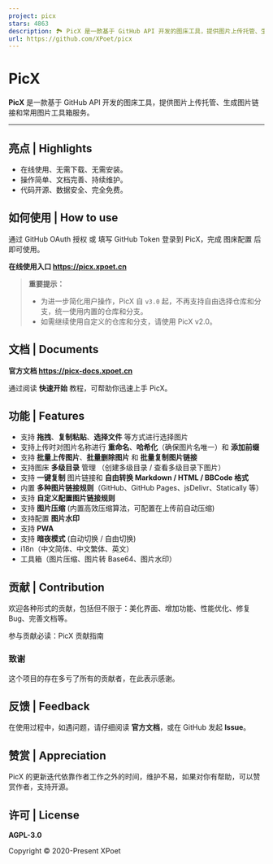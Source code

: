 ```yaml
---
project: picx
stars: 4863
description: 🏞️ PicX 是一款基于 GitHub API 开发的图床工具，提供图片上传托管、生成图片链接和常用图片工具箱服务。
url: https://github.com/XPoet/picx
---
```


PicX
====

**PicX** 是一款基于 GitHub API 开发的图床工具，提供图片上传托管、生成图片链接和常用图片工具箱服务。

* * *

亮点 | Highlights
---------------

-   在线使用、无需下载、无需安装。
-   操作简单、文档完善、持续维护。
-   代码开源、数据安全、完全免费。

如何使用 | How to use
-----------------

通过 GitHub OAuth 授权 或 填写 GitHub Token 登录到 PicX，完成 图床配置 后即可使用。

**在线使用入口 https://picx.xpoet.cn**

> **重要提示：**
> 
> -   为进一步简化用户操作，PicX 自 `v3.0` 起，不再支持自由选择仓库和分支，统一使用内置的仓库和分支。
> -   如需继续使用自定义的仓库和分支，请使用 PicX v2.0。

文档 | Documents
--------------

**官方文档 https://picx-docs.xpoet.cn**

通过阅读 **快速开始** 教程，可帮助你迅速上手 PicX。

功能 | Features
-------------

-   支持 **拖拽**、**复制粘贴**、**选择文件** 等方式进行选择图片
-   支持上传时对图片名称进行 **重命名**、**哈希化**（确保图片名唯一）和 **添加前缀**
-   支持 **批量上传图片**、**批量删除图片** 和 **批量复制图片链接**
-   支持图床 **多级目录** 管理 （创建多级目录 / 查看多级目录下图片）
-   支持 **一键复制** 图片链接和 **自由转换 Markdown / HTML / BBCode 格式**
-   内置 **多种图片链接规则**（GitHub、GitHub Pages、jsDelivr、Statically 等）
-   支持 **自定义配置图片链接规则**
-   支持 **图片压缩** (内置高效压缩算法，可配置在上传前自动压缩)
-   支持配置 **图片水印**
-   支持 **PWA**
-   支持 **暗夜模式** (自动切换 / 自由切换)
-   i18n（中文简体、中文繁体、英文）
-   工具箱（图片压缩、图片转 Base64、图片水印）

贡献 | Contribution
-----------------

欢迎各种形式的贡献，包括但不限于：美化界面、增加功能、性能优化、修复 Bug、完善文档等。

参与贡献必读：PicX 贡献指南

### 致谢

这个项目的存在多亏了所有的贡献者，在此表示感谢。

反馈 | Feedback
-------------

在使用过程中，如遇问题，请仔细阅读 **官方文档**，或在 GitHub 发起 **Issue**。

赞赏 | Appreciation
-----------------

PicX 的更新迭代依靠作者工作之外的时间，维护不易，如果对你有帮助，可以赞赏作者，支持开源。

许可 | License
------------

**AGPL-3.0**

Copyright © 2020-Present XPoet

